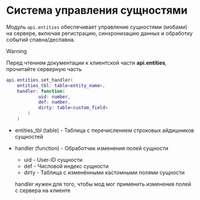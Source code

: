 # Система управления сущностями

Модуль `api.entities` обеспечивает управление сущностями (мобами) на сервере, включая регистрацию, синхронизацию данных и обработку событий спавна/деспавна.

>[!WARNING]
> Перед чтением документации к клиентской части **api.entities**, прочитайте серверную часть

```lua
api.entities.set_handler(
    entities_tbl: table<entity_name>,
    handler: function(
            uid: number, 
            def: number, 
            dirty: table<custom_field>
        )
    )
```
- entities_tbl (table) - Таблица с перечислением строковых айдишников сущностей
- handler (function) - Обработчик изменения полей сущности
    - uid - User-ID сущности
    - def - Числовой индекс сущности
    - dirty - Таблица с изменёнными кастомными полями сущности

    handler нужен для того, чтобы мод мог применить изменения полей с сервера на клиенте